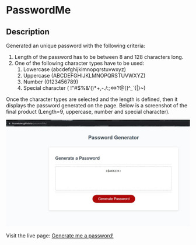 # PasswordMe

## Description

Generated an unique password with the following criteria:
1. Length of the password has to be between 8 and 128 characters long.
2. One of the following character types have to be used:
    1. Lowercase (abcdefghijklmnopqrstuvwxyz)
    2. Uppercase (ABCDEFGHIJKLMNOPQRSTUVWXYZ)
    3. Number (0123456789)
    4. Special character ( !"#$%&'()*+,-./:;<=>?@[\]^_`{|}~)

Once the character types are selected and the length is defined, then it displays the password generated on the page.
Below is a screenshot of the final product (Length=9, uppercase, number and special character).

![PasswordMe](./Assets/img/password-generated.JPG)

Visit the live page: [Generate me a password!](https://ticonetster.github.io/passwordMe/)
